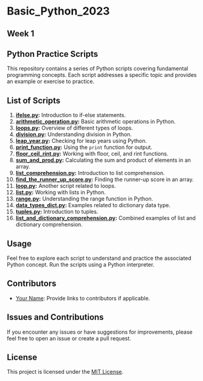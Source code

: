 # Basic_Python_2023

## Week 1
## Python Practice Scripts

This repository contains a series of Python scripts covering fundamental programming concepts. Each script addresses a specific topic and provides an example or exercise to practice.

## List of Scripts

1. **[ifelse.py](ifelse.py):** Introduction to if-else statements.
2. **[arithmetic_operation.py](arithmetic_operation.py):** Basic arithmetic operations in Python.
3. **[loops.py](loops.py):** Overview of different types of loops.
4. **[division.py](division.py):** Understanding division in Python.
5. **[leap_year.py](leap_year.py):** Checking for leap years using Python.
6. **[print_function.py](print_function.py):** Using the `print` function for output.
7. **[floor_ceil_rint.py](floor_ceil_rint.py):** Working with floor, ceil, and rint functions.
8. **[sum_and_prod.py](sum_and_prod.py):** Calculating the sum and product of elements in an array.
9. **[list_comprehension.py](list_comprehension.py):** Introduction to list comprehension.
10. **[find_the_runner_up_score.py](find_the_runner_up_score.py):** Finding the runner-up score in an array.
11. **[loop.py](loop.py):** Another script related to loops.
12. **[list.py](list.py):** Working with lists in Python.
13. **[range.py](range.py):** Understanding the range function in Python.
14. **[data_types_dict.py](data_types_dict.py):** Examples related to dictionary data type.
15. **[tuples.py](tuples.py):** Introduction to tuples.
16. **[list_and_dictionary_comprehension.py](list_and_dictionary_comprehension.py):** Combined examples of list and dictionary comprehension.

## Usage

Feel free to explore each script to understand and practice the associated Python concept. Run the scripts using a Python interpreter.

## Contributors

- [Your Name](https://github.com/your-username): Provide links to contributors if applicable.

## Issues and Contributions

If you encounter any issues or have suggestions for improvements, please feel free to open an issue or create a pull request.

## License

This project is licensed under the [MIT License](LICENSE).
